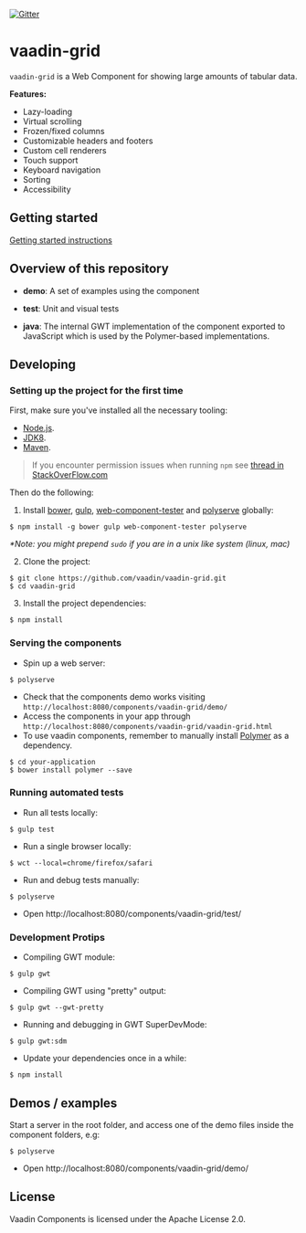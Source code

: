 
[![Gitter](https://badges.gitter.im/Join%20Chat.svg)](https://gitter.im/vaadin/components?utm_source=badge&utm_medium=badge&utm_campaign=pr-badge)

# vaadin-grid

`vaadin-grid` is a Web Component for showing large amounts of tabular data.

**Features:**
 - Lazy-loading
 - Virtual scrolling
 - Frozen/fixed columns
 - Customizable headers and footers
 - Custom cell renderers
 - Touch support
 - Keyboard navigation
 - Sorting
 - Accessibility

## Getting started

[Getting started instructions](http://vaadin.github.io/components-examples/)

## Overview of this repository

- **demo**:
  A set of examples using the component

- **test**:
  Unit and visual tests

- **java**:
  The internal GWT implementation of the component
  exported to JavaScript which is used by the Polymer-based implementations.


## Developing

### Setting up the project for the first time

First, make sure you've installed all the necessary tooling:
- [Node.js](http://nodejs.org).
- [JDK8](http://www.oracle.com/technetwork/java/javase/downloads/index.html).
- [Maven](http://maven.apache.org/download.cgi).

> If you encounter permission issues when running `npm` see [thread in StackOverFlow.com](http://stackoverflow.com/questions/16151018/npm-throws-error-without-sudo)

Then do the following:

1. Install [bower](https://www.npmjs.com/package/bower), [gulp](https://www.npmjs.com/package/gulp), [web-component-tester](https://www.npmjs.com/package/web-component-tester) and [polyserve](https://www.npmjs.com/package/polyserve) globally:
 ```shell
 $ npm install -g bower gulp web-component-tester polyserve
 ```
 
 _*Note: you might prepend `sudo` if you are in a unix like system (linux, mac)_

2. Clone the project:
 ```shell
 $ git clone https://github.com/vaadin/vaadin-grid.git
 $ cd vaadin-grid
 ```

3. Install the project dependencies:
 ```shell
 $ npm install
 ```

### Serving the components

- Spin up a web server:
```shell
$ polyserve
```
- Check that the components demo works visiting `http://localhost:8080/components/vaadin-grid/demo/`
- Access the components in your app through `http://localhost:8080/components/vaadin-grid/vaadin-grid.html`
- To use vaadin components, remember to manually install [Polymer](https://github.com/Polymer/polymer) as a dependency.
```shell
$ cd your-application
$ bower install polymer --save
```

### Running automated tests

- Run all tests locally:
```shell
$ gulp test
```
- Run a single browser locally:
```shell
$ wct --local=chrome/firefox/safari
```
- Run and debug tests manually:
```shell
$ polyserve
```
- Open http://localhost:8080/components/vaadin-grid/test/

### Development Protips

- Compiling GWT module:
```shell
$ gulp gwt
``` 
- Compiling GWT using "pretty" output:
```shell
$ gulp gwt --gwt-pretty
```
- Running and debugging in GWT SuperDevMode:
```shell
$ gulp gwt:sdm
```
- Update your dependencies once in a while:
```shell
$ npm install
```

## Demos / examples

Start a server in the root folder,
and access one of the demo files inside the component folders, e.g:
```shell
$ polyserve
```
- Open http://localhost:8080/components/vaadin-grid/demo/


## License

Vaadin Components is licensed under the Apache License 2.0.

